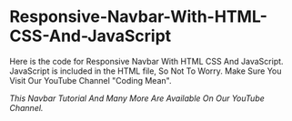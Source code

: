 # Responsive-Navbar-With-HTML-CSS-And-JavaScript
Here is the code for Responsive Navbar With HTML CSS And JavaScript.
 JavaScript is included in the HTML file, So Not To Worry. 
 Make Sure You Visit Our YouTube Channel "Coding Mean".
 
 *This Navbar Tutorial And Many More Are Available On Our YouTube Channel.*
